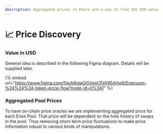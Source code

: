 ```yaml
---
description: Aggregated prices in Pools and a way to find the USD value
---
```


# 📈 Price Discovery

### Value in USD

General idea is described in the following Figma diagram. Details will be supplied later.

{% embed url="https://www.figma.com/file/k8qiaGIGVeeCFeY45Aihq9/Enecuum-%24%24%24-token-price-flow?node-id=0%3A1" %}

### Aggregated Pool Prices

To have on-chain price oracles we are implementing aggregated price for each Enex Pool. That price will be dependent on the hole history of swaps in the pool. Thus removing short-term price fluctuations to make price information robust to various kinds of manipulations.&#x20;
